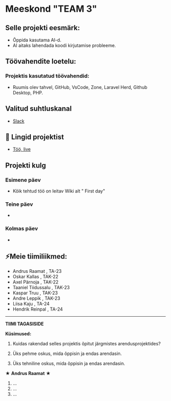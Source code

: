 # Meeskond "TEAM 3"

## Selle projekti eesmärk:
- Õppida kasutama AI-d.
- AI aitaks lahendada koodi kirjutamise probleeme.
  
## Töövahendite loetelu:
### Projektis kasutatud töövahendid:
- Ruumis olev tahvel, GitHub, VsCode, Zone, Laravel Herd, Github Desktop, PHP.

## Valitud suhtluskanal
- [Slack](https://slack.com/)

 ## 📓 Lingid projektist
- [Töö, live](https://team3kulud.ta23raamat.itmajakas.ee/expenses)

## Projekti kulg

### Esimene päev
- Kõik tehtud töö on leitav Wiki alt " First day"
  
### Teine päev
- 
### Kolmas päev
- 
## ⚡Meie tiimiliikmed:
- Andrus Raamat , TA-23
- Oskar Kallas , TAK-22
- Axel Pärnoja , TAK-22
- Taaniel Tiidussalu , TAK-23
- Kaspar Truu , TAK-23
- Andre Leppik , TAK-23
- Liisa Kaju , TA-24
- Hendrik Reinpal , TA-24

-----------
**TIIMI TAGASISIDE**

**Küsimused:**
1. Kuidas rakendad selles projektis õpitut järgmistes arendusprojektides?


2. Üks pehme oskus, mida õppisin ja endas arendasin.


3. Üks tehniline oskus, mida õppisin ja endas arendasin.

★ **Andrus Raamat** ★
1. ...
2. ...
3. ...

